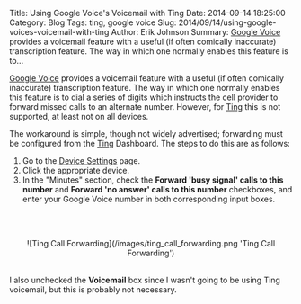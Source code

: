 Title: Using Google Voice's Voicemail with Ting
Date: 2014-09-14 18:25:00
Category: Blog
Tags: ting, google voice
Slug: 2014/09/14/using-google-voices-voicemail-with-ting
Author: Erik Johnson
Summary: [Google Voice](https://www.google.com/voice/) provides a voicemail feature with a useful (if often comically inaccurate) transcription feature. The way in which one normally enables this feature is to...

[Google Voice](https://www.google.com/voice/) provides a voicemail feature with
a useful (if often comically inaccurate) transcription feature. The way in
which one normally enables this feature is to dial a series of digits which
instructs the cell provider to forward missed calls to an alternate number.
However, for [Ting](https://ting.com/) this is not supported, at least not on
all devices.

The workaround is simple, though not widely advertised; forwarding must be
configured from the [Ting](https://ting.com/) Dashboard. The steps to do this
are as follows:

1. Go to the [Device Settings](https://ting.com/account/devices) page.
2. Click the appropriate device.
3. In the "Minutes" section, check the **Forward 'busy signal' calls to this
   number** and **Forward 'no answer' calls to this number** checkboxes, and
   enter your Google Voice number in both corresponding input boxes.

<br><br>
<div style='text-align: center' markdown='1'>
![Ting Call Forwarding](/images/ting_call_forwarding.png 'Ting Call Forwarding')
</div>

<br>

I also unchecked the **Voicemail** box since I wasn't going to be using Ting
voicemail, but this is probably not necessary.
